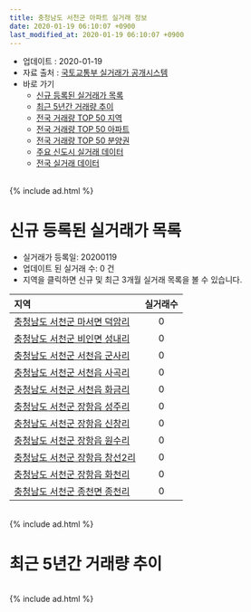 ```yaml
---
title: 충청남도 서천군 아파트 실거래 정보
date: 2020-01-19 06:10:07 +0900
last_modified_at: 2020-01-19 06:10:07 +0900
---
```


* 업데이트 : 2020-01-19
* 자료 출처 : [국토교통부 실거래가 공개시스템](http://rt.molit.go.kr)
* 바로 가기
    * [신규 등록된 실거래가 목록](#신규-등록된-실거래가-목록)
    * [최근 5년간 거래량 추이](#최근-5년간-거래량-추이)
    * [전국 거래량 TOP 50 지역](https://apt-info.github.io/apt-trade-info/최근-3개월-전국에서-가장-거래가-많이-발생한-지역)
    * [전국 거래량 TOP 50 아파트](https://apt-info.github.io/apt-trade-info/최근-3개월-전국에서-가장-거래가-많이-발생한-아파트)
    * [전국 거래량 TOP 50 분양권](https://apt-info.github.io/apt-trade-info/최근-3개월-전국에서-가장-거래가-많이-발생한-분양권)
    * [주요 신도시 실거래 데이터](https://apt-info.github.io/apt-trade-info/주요-신도시)
    * [전국 실거래 데이터](https://apt-info.github.io/apt-trade-info/전국)

<br>
{% include ad.html %}
<br>

# 신규 등록된 실거래가 목록
* 실거래가 등록일: 20200119
* 업데이트 된 실거래 수: 0 건
* 지역을 클릭하면 신규 및 최근 3개월 실거래 목록을 볼 수 있습니다.


|지역|실거래수|
|:---|:---:|
|[충청남도 서천군 마서면 덕암리](https://apt-info.github.io/apt-trade-info/충청남도-서천군-마서면-덕암리)|0|
|[충청남도 서천군 비인면 성내리](https://apt-info.github.io/apt-trade-info/충청남도-서천군-비인면-성내리)|0|
|[충청남도 서천군 서천읍 군사리](https://apt-info.github.io/apt-trade-info/충청남도-서천군-서천읍-군사리)|0|
|[충청남도 서천군 서천읍 사곡리](https://apt-info.github.io/apt-trade-info/충청남도-서천군-서천읍-사곡리)|0|
|[충청남도 서천군 서천읍 화금리](https://apt-info.github.io/apt-trade-info/충청남도-서천군-서천읍-화금리)|0|
|[충청남도 서천군 장항읍 성주리](https://apt-info.github.io/apt-trade-info/충청남도-서천군-장항읍-성주리)|0|
|[충청남도 서천군 장항읍 신창리](https://apt-info.github.io/apt-trade-info/충청남도-서천군-장항읍-신창리)|0|
|[충청남도 서천군 장항읍 원수리](https://apt-info.github.io/apt-trade-info/충청남도-서천군-장항읍-원수리)|0|
|[충청남도 서천군 장항읍 창선2리](https://apt-info.github.io/apt-trade-info/충청남도-서천군-장항읍-창선2리)|0|
|[충청남도 서천군 장항읍 화천리](https://apt-info.github.io/apt-trade-info/충청남도-서천군-장항읍-화천리)|0|
|[충청남도 서천군 종천면 종천리](https://apt-info.github.io/apt-trade-info/충청남도-서천군-종천면-종천리)|0|


<br>
{% include ad.html %}
<br>

# 최근 5년간 거래량 추이


<div style="width:100%;">
    <canvas id="deal_progress" height="200"></canvas>
</div>

<script>
new Chart(document.getElementById("deal_progress"), {
    type: 'line',
    data: {
        labels: ['201501','201502','201503','201504','201505','201506','201507','201508','201509','201510','201511','201512','201601','201602','201603','201604','201605','201606','201607','201608','201609','201610','201611','201612','201701','201702','201703','201704','201705','201706','201707','201708','201709','201710','201711','201712','201801','201802','201803','201804','201805','201806','201807','201808','201809','201810','201811','201812','201901','201902','201903','201904','201905','201906','201907','201908','201909','201910','201911','201912','202001'],
        datasets: [{
            label: '매매',
            pointRadius: 1,
            data: [15, 12, 17, 20, 11, 18, 23, 9, 8, 19, 17, 19, 13, 15, 17, 19, 13, 10, 12, 17, 9, 6, 4, 6, 5, 11, 9, 5, 5, 15, 6, 5, 4, 8, 7, 6, 6, 3, 12, 7, 8, 8, 6, 6, 7, 11, 18, 12, 5, 12, 11, 10, 8, 4, 119, 2, 4, 11, 26, 13, 4],
            borderColor: "rgba(255, 201, 14, 1)",
            backgroundColor: "rgba(255, 201, 14, 0.5)",
            fill: false,
            lineTension: 0
        },{
            label: '전월세',
            pointRadius: 1,
            data: [2, 0, 2, 8, 2, 3, 2, 1, 5, 0, 3, 2, 3, 2, 5, 6, 6, 7, 7, 2, 10, 1, 1, 3, 4, 5, 1, 3, 2, 2, 2, 3, 1, 1, 3, 3, 2, 2, 7, 3, 1, 1, 1, 2, 2, 3, 1, 3, 2, 0, 3, 1, 19, 12, 14, 11, 11, 7, 9, 6, 2],
            borderColor: "rgba(0, 141, 185, 1)",
            backgroundColor: "rgba(0, 141, 185, 0.5)",
            fill: false,
            lineTension: 0
        }
        ]
    },
    options: {
        responsive: true,
        title: {
            display: false
        },
        tooltips: {
            mode: 'index',
            intersect: false
        },
        hover: {
            mode: 'nearest',
            intersect: true
        },
        scales: {
            xAxes: [{
                display: true,
                scaleLabel: {
                    display: true,
                    labelString: '년/월'
                }
            }],
            yAxes: [{
                display: true,
                ticks: {
                    suggestedMin: 0,
                },
                scaleLabel: {
                    display: true,
                    labelString: '실거래 수'
                }
            }]
        }
    }
});

</script>


<br>
{% include ad.html %}
<br>

